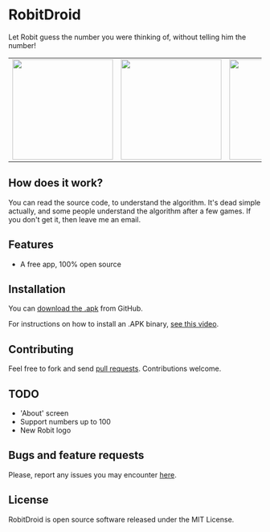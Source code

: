 RobitDroid
==============

Let Robit guess the number you were thinking of, without telling him the number!

<table>
  <tr>
    <td><img
  src="https://github.com/kennym/RobitDroid/raw/master/screenshots/rd1.png" width="200" /></td>    
    <td><img
  src="https://github.com/kennym/RobitDroid/raw/master/screenshots/rd2.png" width="200" /></td>
    <td><img
  src="https://github.com/kennym/RobitDroid/raw/master/screenshots/rs3.png" width="200" /></td>
    <td><img
  src="https://github.com/kennym/RobitDroid/raw/master/screenshots/rd4.png" width="200" /></td>
  </tr>
</table>

How does it work?
-----------------

You can read the source code, to understand the algorithm. It's dead
simple actually, and some people understand the algorithm after a few
games.
If you don't get it, then leave me an email.

Features
--------

* A free app, 100% open source

Installation
-------------

You can [download the .apk](https://) from GitHub.

For instructions on how to install an .APK binary, [see this video](http://www.youtube.com/watch?v=7UOAw124y1s).

Contributing
------------

Feel free to fork and send [pull requests](https://github.com/kennym/RobitDroid).  Contributions welcome.

TODO
----

* 'About' screen
* Support numbers up to 100
* New Robit logo

Bugs and feature requests
-------------------------

Please, report any issues you may encounter [here](https://github.com/kennym/RobitDroid/issues).

License
-------

RobitDroid is open source software released under the MIT License.

